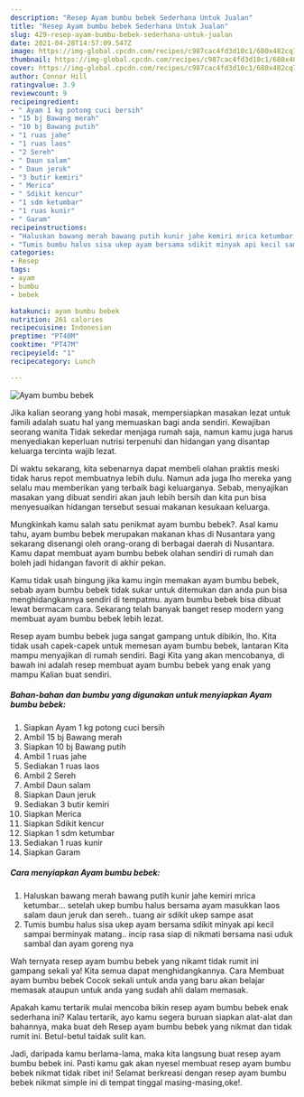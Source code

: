 ```yaml
---
description: "Resep Ayam bumbu bebek Sederhana Untuk Jualan"
title: "Resep Ayam bumbu bebek Sederhana Untuk Jualan"
slug: 429-resep-ayam-bumbu-bebek-sederhana-untuk-jualan
date: 2021-04-28T14:57:09.547Z
image: https://img-global.cpcdn.com/recipes/c987cac4fd3d10c1/680x482cq70/ayam-bumbu-bebek-foto-resep-utama.jpg
thumbnail: https://img-global.cpcdn.com/recipes/c987cac4fd3d10c1/680x482cq70/ayam-bumbu-bebek-foto-resep-utama.jpg
cover: https://img-global.cpcdn.com/recipes/c987cac4fd3d10c1/680x482cq70/ayam-bumbu-bebek-foto-resep-utama.jpg
author: Connor Hill
ratingvalue: 3.9
reviewcount: 9
recipeingredient:
- " Ayam 1 kg potong cuci bersih"
- "15 bj Bawang merah"
- "10 bj Bawang putih"
- "1 ruas jahe"
- "1 ruas laos"
- "2 Sereh"
- " Daun salam"
- " Daun jeruk"
- "3 butir kemiri"
- " Merica"
- " Sdikit kencur"
- "1 sdm ketumbar"
- "1 ruas kunir"
- " Garam"
recipeinstructions:
- "Haluskan bawang merah bawang putih kunir jahe kemiri mrica ketumbar... setelah ukep bumbu halus bersama ayam masukkan laos salam daun jeruk dan sereh.. tuang air sdikit ukep sampe asat"
- "Tumis bumbu halus sisa ukep ayam bersama sdikit minyak api kecil sampai berminyak matang.. incip rasa siap di nikmati bersama nasi uduk sambal dan ayam goreng nya"
categories:
- Resep
tags:
- ayam
- bumbu
- bebek

katakunci: ayam bumbu bebek 
nutrition: 261 calories
recipecuisine: Indonesian
preptime: "PT40M"
cooktime: "PT47M"
recipeyield: "1"
recipecategory: Lunch

---
```



![Ayam bumbu bebek](https://img-global.cpcdn.com/recipes/c987cac4fd3d10c1/680x482cq70/ayam-bumbu-bebek-foto-resep-utama.jpg)

Jika kalian seorang yang hobi masak, mempersiapkan masakan lezat untuk famili adalah suatu hal yang memuaskan bagi anda sendiri. Kewajiban seorang  wanita Tidak sekedar menjaga rumah saja, namun kamu juga harus menyediakan keperluan nutrisi terpenuhi dan hidangan yang disantap keluarga tercinta wajib lezat.

Di waktu  sekarang, kita sebenarnya dapat membeli olahan praktis meski tidak harus repot membuatnya lebih dulu. Namun ada juga lho mereka yang selalu mau memberikan yang terbaik bagi keluarganya. Sebab, menyajikan masakan yang dibuat sendiri akan jauh lebih bersih dan kita pun bisa menyesuaikan hidangan tersebut sesuai makanan kesukaan keluarga. 



Mungkinkah kamu salah satu penikmat ayam bumbu bebek?. Asal kamu tahu, ayam bumbu bebek merupakan makanan khas di Nusantara yang sekarang disenangi oleh orang-orang di berbagai daerah di Nusantara. Kamu dapat membuat ayam bumbu bebek olahan sendiri di rumah dan boleh jadi hidangan favorit di akhir pekan.

Kamu tidak usah bingung jika kamu ingin memakan ayam bumbu bebek, sebab ayam bumbu bebek tidak sukar untuk ditemukan dan anda pun bisa menghidangkannya sendiri di tempatmu. ayam bumbu bebek bisa dibuat lewat bermacam cara. Sekarang telah banyak banget resep modern yang membuat ayam bumbu bebek lebih lezat.

Resep ayam bumbu bebek juga sangat gampang untuk dibikin, lho. Kita tidak usah capek-capek untuk memesan ayam bumbu bebek, lantaran Kita mampu menyajikan di rumah sendiri. Bagi Kita yang akan mencobanya, di bawah ini adalah resep membuat ayam bumbu bebek yang enak yang mampu Kalian buat sendiri.

<!--inarticleads1-->

##### Bahan-bahan dan bumbu yang digunakan untuk menyiapkan Ayam bumbu bebek:

1. Siapkan  Ayam 1 kg potong cuci bersih
1. Ambil 15 bj Bawang merah
1. Siapkan 10 bj Bawang putih
1. Ambil 1 ruas jahe
1. Sediakan 1 ruas laos
1. Ambil 2 Sereh
1. Ambil  Daun salam
1. Siapkan  Daun jeruk
1. Sediakan 3 butir kemiri
1. Siapkan  Merica
1. Siapkan  Sdikit kencur
1. Siapkan 1 sdm ketumbar
1. Sediakan 1 ruas kunir
1. Siapkan  Garam




<!--inarticleads2-->

##### Cara menyiapkan Ayam bumbu bebek:

1. Haluskan bawang merah bawang putih kunir jahe kemiri mrica ketumbar... setelah ukep bumbu halus bersama ayam masukkan laos salam daun jeruk dan sereh.. tuang air sdikit ukep sampe asat
1. Tumis bumbu halus sisa ukep ayam bersama sdikit minyak api kecil sampai berminyak matang.. incip rasa siap di nikmati bersama nasi uduk sambal dan ayam goreng nya




Wah ternyata resep ayam bumbu bebek yang nikamt tidak rumit ini gampang sekali ya! Kita semua dapat menghidangkannya. Cara Membuat ayam bumbu bebek Cocok sekali untuk anda yang baru akan belajar memasak ataupun untuk anda yang sudah ahli dalam memasak.

Apakah kamu tertarik mulai mencoba bikin resep ayam bumbu bebek enak sederhana ini? Kalau tertarik, ayo kamu segera buruan siapkan alat-alat dan bahannya, maka buat deh Resep ayam bumbu bebek yang nikmat dan tidak rumit ini. Betul-betul taidak sulit kan. 

Jadi, daripada kamu berlama-lama, maka kita langsung buat resep ayam bumbu bebek ini. Pasti kamu gak akan nyesel membuat resep ayam bumbu bebek nikmat tidak ribet ini! Selamat berkreasi dengan resep ayam bumbu bebek nikmat simple ini di tempat tinggal masing-masing,oke!.

